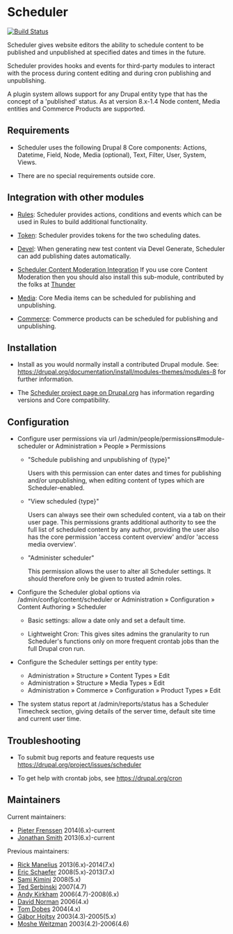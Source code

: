 # Scheduler

[![Build Status](https://travis-ci.org/jonathan1055/scheduler.svg?branch=8.x-1.x)](https://travis-ci.org/jonathan1055/scheduler)

Scheduler gives website editors the ability to schedule content to be published
and unpublished at specified dates and times in the future.

Scheduler provides hooks and events for third-party modules to interact with the
process during content editing and during cron publishing and unpublishing.

A plugin system allows support for any Drupal entity type that has the concept
of a 'published' status. As at version 8.x-1.4 Node content, Media entities and
Commerce Products are supported.

## Requirements

 * Scheduler uses the following Drupal 8 Core components: Actions, Datetime,
   Field, Node, Media (optional), Text, Filter, User, System, Views.

 * There are no special requirements outside core.

## Integration with other modules

 * [Rules](https://www.drupal.org/project/rules):
     Scheduler provides actions, conditions and events which can be used in
     Rules to build additional functionality.

 * [Token](https://www.drupal.org/project/token):
     Scheduler provides tokens for the two scheduling dates.

 * [Devel](https://www.drupal.org/project/devel):
     When generating new test content via Devel Generate, Scheduler can add
     publishing dates automatically.

 * [Scheduler Content Moderation Integration](https://www.drupal.org/project/scheduler_content_moderation_integration)
     If you use core Content Moderation then you should also install this
     sub-module, contributed by the folks at [Thunder](https://www.drupal.org/thunder)

 * [Media](https://www.drupal.org/docs/8/core/modules/media):
     Core Media items can be scheduled for publishing and unpublishing.

 * [Commerce](https://www.drupal.org/project/commerce):
     Commerce products can be scheduled for publishing and unpublishing.

## Installation

 * Install as you would normally install a contributed Drupal module. See:
     https://drupal.org/documentation/install/modules-themes/modules-8
     for further information.

 * The [Scheduler project page on Drupal.org](https://drupal.org/project/scheduler)
   has information regarding versions and Core compatibility.

## Configuration

 * Configure user permissions via url /admin/people/permissions#module-scheduler
   or Administration » People » Permissions

   - "Schedule publishing and unpublishing of {type}"

     Users with this permission can enter dates and times for publishing and/or
     unpublishing, when editing content of types which are Scheduler-enabled.

   - "View scheduled {type}"

     Users can always see their own scheduled content, via a tab on their user
     page. This permissions grants additional authority to see the full list of
     scheduled content by any author, providing the user also has the core
     permission 'access content overview' and/or 'access media overview'.

   - "Administer scheduler"

     This permission allows the user to alter all Scheduler settings. It should
     therefore only be given to trusted admin roles.

 * Configure the Scheduler global options via /admin/config/content/scheduler
   or Administration » Configuration » Content Authoring » Scheduler

   - Basic settings: allow a date only and set a default time.

   - Lightweight Cron: This gives sites admins the granularity to run
     Scheduler's functions only on more frequent crontab jobs than the full
     Drupal cron run.

 * Configure the Scheduler settings per entity type:
   - Administration » Structure » Content Types » Edit
   - Administration » Structure » Media Types » Edit
   - Administration » Commerce » Configuration » Product Types » Edit

 * The system status report at /admin/reports/status has a Scheduler Timecheck
   section, giving details of the server time, default site time and current
   user time.

## Troubleshooting

 * To submit bug reports and feature requests use
     https://drupal.org/project/issues/scheduler

 * To get help with crontab jobs, see https://drupal.org/cron

## Maintainers

Current maintainers:
- [Pieter Frenssen](https://www.drupal.org/u/pfrenssen) 2014(6.x)-current
- [Jonathan Smith](https://www.drupal.org/u/jonathan1055) 2013(6.x)-current

Previous maintainers:
- [Rick Manelius](https://www.drupal.org/u/rickmanelius) 2013(6.x)-2014(7.x)
- [Eric Schaefer](https://www.drupal.org/u/eric-schaefer) 2008(5.x)-2013(7.x)
- [Sami Kimini](https://www.drupal.org/u/skiminki) 2008(5.x)
- [Ted Serbinski](https://www.drupal.org/u/m3avrck) 2007(4.7)
- [Andy Kirkham](https://www.drupal.org/u/ajk) 2006(4.7)-2008(6.x)
- [David Norman](https://www.drupal.org/u/deekayen) 2006(4.x)
- [Tom Dobes](https://www.drupal.org/user/4179) 2004(4.x)
- [Gábor Hojtsy](https://www.drupal.org/u/gábor-hojtsy) 2003(4.3)-2005(5.x)
- [Moshe Weitzman](https://www.drupal.org/u/moshe-weitzman) 2003(4.2)-2006(4.6)
